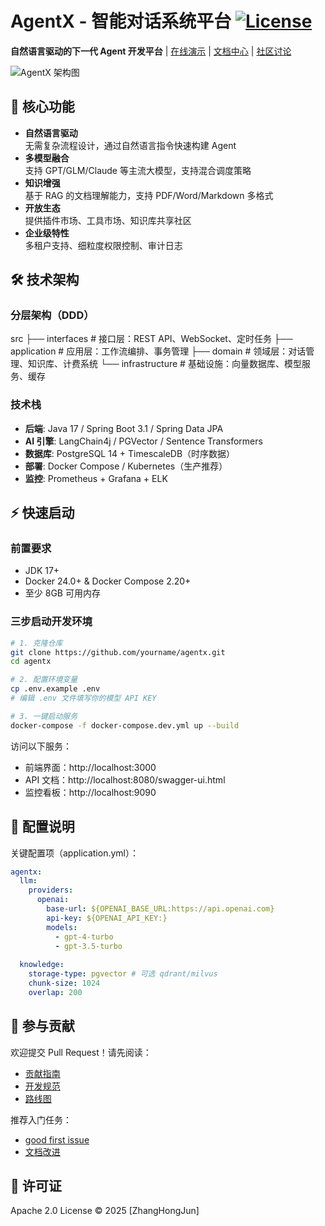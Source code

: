 # AgentX - 智能对话系统平台 [![License](https://img.shields.io/badge/License-Apache_2.0-blue.svg)](https://opensource.org/licenses/Apache-2.0)

**自然语言驱动的下一代 Agent 开发平台** | [在线演示](https://demo.agentx.ai) | [文档中心](https://docs.agentx.ai) | [社区讨论](https://github.com/yourname/agentx/discussions)

![AgentX 架构图](docs/images/architecture.png)

## 🚀 核心功能
- **自然语言驱动**  
  无需复杂流程设计，通过自然语言指令快速构建 Agent
- **多模型融合**  
  支持 GPT/GLM/Claude 等主流大模型，支持混合调度策略
- **知识增强**  
  基于 RAG 的文档理解能力，支持 PDF/Word/Markdown 多格式
- **开放生态**  
  提供插件市场、工具市场、知识库共享社区
- **企业级特性**  
  多租户支持、细粒度权限控制、审计日志

## 🛠️ 技术架构
### 分层架构（DDD）
src
├── interfaces    # 接口层：REST API、WebSocket、定时任务
├── application   # 应用层：工作流编排、事务管理
├── domain        # 领域层：对话管理、知识库、计费系统
└── infrastructure # 基础设施：向量数据库、模型服务、缓存
### 技术栈
- **后端**: Java 17 / Spring Boot 3.1 / Spring Data JPA
- **AI 引擎**: LangChain4j / PGVector / Sentence Transformers
- **数据库**: PostgreSQL 14 + TimescaleDB（时序数据）
- **部署**: Docker Compose / Kubernetes（生产推荐）
- **监控**: Prometheus + Grafana + ELK

## ⚡ 快速启动
### 前置要求
- JDK 17+
- Docker 24.0+ & Docker Compose 2.20+
- 至少 8GB 可用内存

### 三步启动开发环境
```bash
# 1. 克隆仓库
git clone https://github.com/yourname/agentx.git
cd agentx

# 2. 配置环境变量 
cp .env.example .env
# 编辑 .env 文件填写你的模型 API KEY

# 3. 一键启动服务
docker-compose -f docker-compose.dev.yml up --build
```
访问以下服务：

- 前端界面：http://localhost:3000
- API 文档：http://localhost:8080/swagger-ui.html
- 监控看板：http://localhost:9090


## 🔧 配置说明
关键配置项（application.yml）：

```Yaml
agentx:
  llm:
    providers: 
      openai:
        base-url: ${OPENAI_BASE_URL:https://api.openai.com}
        api-key: ${OPENAI_API_KEY:}
        models: 
          - gpt-4-turbo
          - gpt-3.5-turbo
          
  knowledge:
    storage-type: pgvector # 可选 qdrant/milvus
    chunk-size: 1024
    overlap: 200
```

## 🤝 参与贡献
欢迎提交 Pull Request！请先阅读：

- [贡献指南]()
- [开发规范]()
- [路线图]()

推荐入门任务：
- [good first issue]()
- [文档改进]()

## 📜 许可证
Apache 2.0 License © 2025 [ZhangHongJun]
